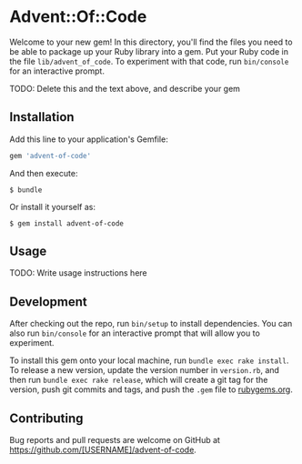 # Advent::Of::Code

Welcome to your new gem! In this directory, you'll find the files you need to be able to package up your Ruby library into a gem. Put your Ruby code in the file `lib/advent_of_code`. To experiment with that code, run `bin/console` for an interactive prompt.

TODO: Delete this and the text above, and describe your gem

## Installation

Add this line to your application's Gemfile:

```ruby
gem 'advent-of-code'
```

And then execute:

    $ bundle

Or install it yourself as:

    $ gem install advent-of-code

## Usage

TODO: Write usage instructions here

## Development

After checking out the repo, run `bin/setup` to install dependencies. You can also run `bin/console` for an interactive prompt that will allow you to experiment.

To install this gem onto your local machine, run `bundle exec rake install`. To release a new version, update the version number in `version.rb`, and then run `bundle exec rake release`, which will create a git tag for the version, push git commits and tags, and push the `.gem` file to [rubygems.org](https://rubygems.org).

## Contributing

Bug reports and pull requests are welcome on GitHub at https://github.com/[USERNAME]/advent-of-code.

